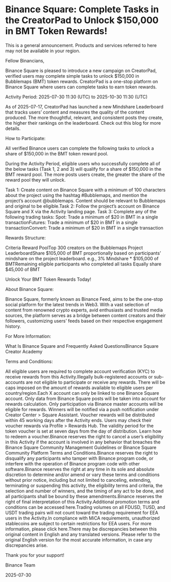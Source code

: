 # Binance Square: Complete Tasks in the CreatorPad to Unlock $150,000 in BMT Token Rewards!

This is a general announcement. Products and services referred to here may not be available in your region. 

Fellow Binancians,

Binance Square is pleased to introduce a new campaign on CreatorPad, verified users may complete simple tasks to unlock $150,000 in Bubblemaps (BMT) token rewards. CreatorPad is a one-stop platform on Binance Square where users can complete tasks to earn token rewards. 

Activity Period: 2025-07-30 11:30 (UTC) to 2025-10-30 11:30 (UTC)

As of 2025-07-17, CreatorPad has launched a new Mindshare Leaderboard that tracks users’ content and measures the quality of the content produced. The more thoughtful, relevant, and consistent posts they create, the higher their rankings on the leaderboard. Check out this blog for more details. 

How to Participate:

All verified Binance users can complete the following tasks to unlock a share of $150,000 in the BMT token reward pool. 

During the Activity Period, eligible users who successfully complete all of the below tasks (Task 1, 2 and 3) will qualify for a share of $150,000 in the BMT reward pool. The more posts users create, the greater the share of the reward pool they will unlock.

Task 1: Create content on Binance Square with a minimum of 100 characters about the project using the hashtag #Bubblemaps, and mention the project’s account @bubblemaps. Content should be relevant to Bubblemaps and original to be eligible.Task 2: Follow the project’s account on Binance Square and X via the Activity landing page. Task 3: Complete any of the following trading tasks: Spot: Trade a minimum of $20 in BMT in a single transactionFutures: Trade a minimum of $20 in BMT in a single transactionConvert: Trade a minimum of $20 in BMT in a single transaction

Rewards Structure: 

Criteria Reward PoolTop 300 creators on the Bubblemaps Project LeaderboardShare $105,000 of BMT proportionally based on participants’ mindshare on the project leaderboard. e.g., 3% Mindshare * $105,000 of BMTRemaining eligible participants who completed all tasks Equally share $45,000 of BMT

Unlock Your BMT Token Rewards Today! 

About Binance Square:

Binance Square, formerly known as Binance Feed, aims to be the one-stop social platform for the latest trends in Web3. With a vast selection of content from renowned crypto experts, avid enthusiasts and trusted media sources, the platform serves as a bridge between content creators and their followers, customizing users’ feeds based on their respective engagement history.

For More Information:

What Is Binance Square and Frequently Asked QuestionsBinance Square Creator Academy

Terms and Conditions:

All eligible users are required to complete account verification (KYC) to receive rewards from this Activity.Illegally bulk-registered accounts or sub-accounts are not eligible to participate or receive any rewards. There will be caps imposed on the amount of rewards available to eligible users per country/region.Each X account can only be linked to one Binance Square account. Only data from Binance Square posts will be taken into account for rewards calculation. Only participation via Binance master accounts will be eligible for rewards. Winners will be notified via a push notification under Creator Center > Square Assistant. Voucher rewards will be distributed within 45 working days after the Activity ends. Users may check their voucher rewards via Profile > Rewards Hub. The validity period for the token voucher is set at seven days from the day of distribution. Learn how to redeem a voucher.Binance reserves the right to cancel a user’s eligibility in this Activity if the account is involved in any behavior that breaches the Binance Square Community Management Guidelines or Binance Square Community Platform Terms and Conditions.Binance reserves the right to disqualify any participants who tamper with Binance program code, or interfere with the operation of Binance program code with other software.Binance reserves the right at any time in its sole and absolute discretion to determine and/or amend or vary these terms and conditions without prior notice, including but not limited to canceling, extending, terminating or suspending this activity, the eligibility terms and criteria, the selection and number of winners, and the timing of any act to be done, and all participants shall be bound by these amendments.Binance reserves the right of final interpretation of this Activity.Additional promotion terms and conditions can be accessed here.Trading volumes on all FDUSD, TUSD, and USDT trading pairs will not count toward the trading requirement for EEA users in the Activity.In compliance with MiCA requirements, unauthorized stablecoins are subject to certain restrictions for EEA users. For more information, please click here.There may be discrepancies between this original content in English and any translated versions. Please refer to the original English version for the most accurate information, in case any discrepancies arise.

Thank you for your support!

Binance Team

2025-07-30